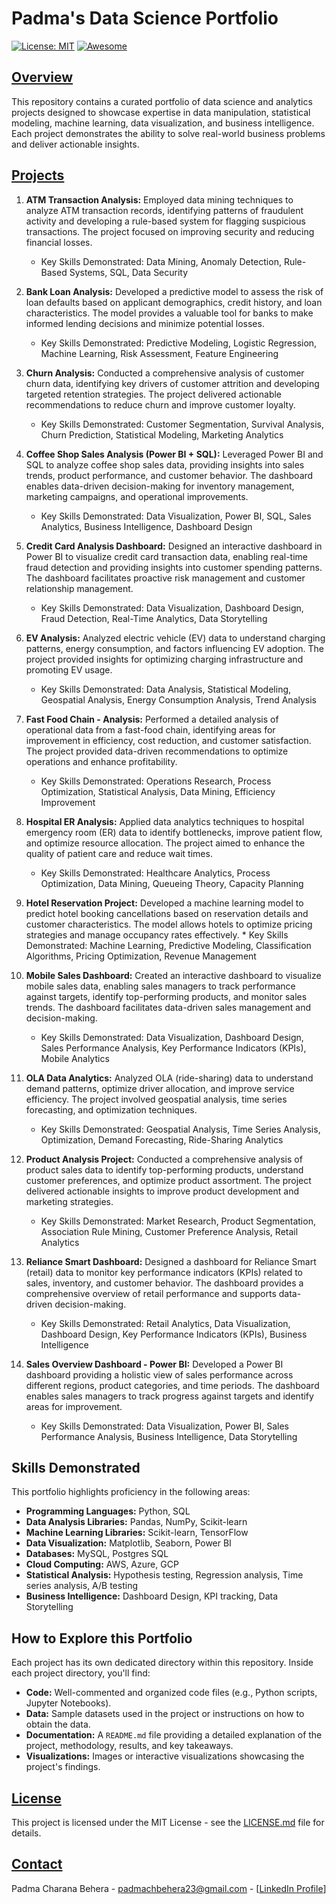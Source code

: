 # Padma's Data Science Portfolio

[![License: MIT](https://img.shields.io/badge/License-MIT-yellow.svg)](https://opensource.org/licenses/MIT)
[![Awesome](https://awesome.re/badge.svg)](https://awesome.re)

## [Overview](pplx://action/followup)

This repository contains a curated portfolio of data science and analytics projects designed to showcase expertise in data manipulation, statistical modeling, machine learning, data visualization, and business intelligence. Each project demonstrates the ability to solve real-world business problems and deliver actionable insights.

## [Projects](pplx://action/followup)

1.  **ATM Transaction Analysis:**  Employed data mining techniques to analyze ATM transaction records, identifying patterns of fraudulent activity and developing a rule-based system for flagging suspicious transactions. The project focused on improving security and reducing financial losses.
    *   Key Skills Demonstrated:  Data Mining, Anomaly Detection, Rule-Based Systems, SQL, Data Security
   
2.  **Bank Loan Analysis:** Developed a predictive model to assess the risk of loan defaults based on applicant demographics, credit history, and loan characteristics. The model provides a valuable tool for banks to make informed lending decisions and minimize potential losses.
    *   Key Skills Demonstrated:  Predictive Modeling, Logistic Regression, Machine Learning, Risk Assessment, Feature Engineering
  
4.  **Churn Analysis:** Conducted a comprehensive analysis of customer churn data, identifying key drivers of customer attrition and developing targeted retention strategies. The project delivered actionable recommendations to reduce churn and improve customer loyalty.
    *   Key Skills Demonstrated:  Customer Segmentation, Survival Analysis, Churn Prediction, Statistical Modeling, Marketing Analytics
  
5.  **Coffee Shop Sales Analysis (Power BI + SQL):** Leveraged Power BI and SQL to analyze coffee shop sales data, providing insights into sales trends, product performance, and customer behavior. The dashboard enables data-driven decision-making for inventory management, marketing campaigns, and operational improvements. 
    *   Key Skills Demonstrated:  Data Visualization, Power BI, SQL, Sales Analytics, Business Intelligence, Dashboard Design
  
6.  **Credit Card Analysis Dashboard:** Designed an interactive dashboard in Power BI to visualize credit card transaction data, enabling real-time fraud detection and providing insights into customer spending patterns. The dashboard facilitates proactive risk management and customer relationship management. 
    *   Key Skills Demonstrated:  Data Visualization, Dashboard Design, Fraud Detection, Real-Time Analytics, Data Storytelling
   
7.  **EV Analysis:** Analyzed electric vehicle (EV) data to understand charging patterns, energy consumption, and factors influencing EV adoption. The project provided insights for optimizing charging infrastructure and promoting EV usage.
    *   Key Skills Demonstrated:  Data Analysis, Statistical Modeling, Geospatial Analysis, Energy Consumption Analysis, Trend Analysis
      
8.  **Fast Food Chain - Analysis:**  Performed a detailed analysis of operational data from a fast-food chain, identifying areas for improvement in efficiency, cost reduction, and customer satisfaction.  The project provided data-driven recommendations to optimize operations and enhance profitability.
    *   Key Skills Demonstrated:  Operations Research, Process Optimization, Statistical Analysis, Data Mining, Efficiency Improvement
   
9.  **Hospital ER Analysis:** Applied data analytics techniques to hospital emergency room (ER) data to identify bottlenecks, improve patient flow, and optimize resource allocation. The project aimed to enhance the quality of patient care and reduce wait times. 
    *   Key Skills Demonstrated:  Healthcare Analytics, Process Optimization, Data Mining, Queueing Theory, Capacity Planning
  
10.  **Hotel Reservation Project:** Developed a machine learning model to predict hotel booking cancellations based on reservation details and customer characteristics. The model allows hotels to optimize pricing strategies and manage occupancy rates effectively.
    *   Key Skills Demonstrated:  Machine Learning, Predictive Modeling, Classification Algorithms, Pricing Optimization, Revenue Management
     
12. **Mobile Sales Dashboard:** Created an interactive dashboard to visualize mobile sales data, enabling sales managers to track performance against targets, identify top-performing products, and monitor sales trends. The dashboard facilitates data-driven sales management and decision-making. 
    *   Key Skills Demonstrated:  Data Visualization, Dashboard Design, Sales Performance Analysis, Key Performance Indicators (KPIs), Mobile Analytics
   
13. **OLA Data Analytics:** Analyzed OLA (ride-sharing) data to understand demand patterns, optimize driver allocation, and improve service efficiency. The project involved geospatial analysis, time series forecasting, and optimization techniques. 
    *   Key Skills Demonstrated:  Geospatial Analysis, Time Series Analysis, Optimization, Demand Forecasting, Ride-Sharing Analytics
   
14. **Product Analysis Project:** Conducted a comprehensive analysis of product sales data to identify top-performing products, understand customer preferences, and optimize product assortment. The project delivered actionable insights to improve product development and marketing strategies.
    *   Key Skills Demonstrated:  Market Research, Product Segmentation, Association Rule Mining, Customer Preference Analysis, Retail Analytics
      
15. **Reliance Smart Dashboard:** Designed a dashboard for Reliance Smart (retail) data to monitor key performance indicators (KPIs) related to sales, inventory, and customer behavior. The dashboard provides a comprehensive overview of retail performance and supports data-driven decision-making.
    *   Key Skills Demonstrated:  Retail Analytics, Data Visualization, Dashboard Design, Key Performance Indicators (KPIs), Business Intelligence
   
16. **Sales Overview Dashboard - Power BI:** Developed a Power BI dashboard providing a holistic view of sales performance across different regions, product categories, and time periods. The dashboard enables sales managers to track progress against targets and identify areas for improvement. 
    *   Key Skills Demonstrated:  Data Visualization, Power BI, Sales Performance Analysis, Business Intelligence, Data Storytelling

## Skills Demonstrated

This portfolio highlights proficiency in the following areas:

*   **Programming Languages:** Python, SQL
*   **Data Analysis Libraries:** Pandas, NumPy, Scikit-learn
*   **Machine Learning Libraries:** Scikit-learn, TensorFlow 
*   **Data Visualization:** Matplotlib, Seaborn, Power BI
*   **Databases:** MySQL, Postgres SQL
*   **Cloud Computing:** AWS, Azure, GCP
*   **Statistical Analysis:** Hypothesis testing, Regression analysis, Time series analysis, A/B testing
*   **Business Intelligence:** Dashboard Design, KPI tracking, Data Storytelling

## How to Explore this Portfolio

Each project has its own dedicated directory within this repository. Inside each project directory, you'll find:

*   **Code:** Well-commented and organized code files (e.g., Python scripts, Jupyter Notebooks).
*   **Data:** Sample datasets used in the project or instructions on how to obtain the data.
*   **Documentation:** A `README.md` file providing a detailed explanation of the project, methodology, results, and key takeaways.
*   **Visualizations:** Images or interactive visualizations showcasing the project's findings.

## [License](pplx://action/followup)

This project is licensed under the MIT License - see the [LICENSE.md](LICENSE.md) file for details.

## [Contact](pplx://action/followup)

Padma Charana Behera - padmachbehera23@gmail.com - [[LinkedIn Profile](https://www.linkedin.com/in/padmach-behera/)]
